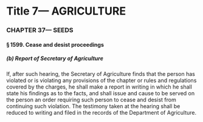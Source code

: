 
# Title 7— AGRICULTURE
### CHAPTER 37— SEEDS
#### § 1599. Cease and desist proceedings
##### (b) Report of Secretary of Agriculture

If, after such hearing, the Secretary of Agriculture finds that the person has violated or is violating any provisions of the chapter or rules and regulations covered by the charges, he shall make a report in writing in which he shall state his findings as to the facts, and shall issue and cause to be served on the person an order requiring such person to cease and desist from continuing such violation. The testimony taken at the hearing shall be reduced to writing and filed in the records of the Department of Agriculture.
